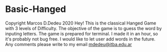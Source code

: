 # Basic-Hanged
Copyright Marcos D.Dedeu 2020
Hey! This is the classical Hanged Game with 3 levels of Difficulty.
The objective of the game is to guess the word by inputing letters. 
The game is prepared for terminal. I made it in an hour, so it's probably not bug free.
I would like to let user add words in the future.  Any comments please write to my email  mdedeu@itba.edu.ar
